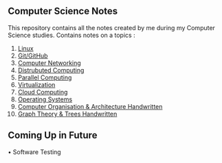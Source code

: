 ## Computer Science Notes
This repository contains all the notes created by me during my Computer Science studies. Contains notes on a topics :  
1. [Linux](https://github.com/GarvitSingh05/computer-science-notes/blob/main/Linux/Linux%20Commands.md)  
2. [Git/GitHub](https://github.com/GarvitSingh05/computer-science-notes/blob/main/Git%20%26%20GitHub/Git%20Commands%2C%20Pull%20Requests%2C%20Open-Source%20Contributions.md)  
3. [Computer Networking](https://github.com/GarvitSingh05/computer-science-notes/blob/main/Computer%20Networking/Computer%20Networking.md)  
4. [Distrubuted Computing](https://github.com/GarvitSingh05/computer-science-notes/blob/main/Distributed%20Computing/Distributed%20Computing.md)  
5. [Parallel Computing](https://github.com/GarvitSingh05/computer-science-notes/blob/main/Parallel%20Computing/Parallel%20Computing.md)  
6. [Virtualization](https://github.com/GarvitSingh05/computer-science-notes/blob/main/Virtualisation/Virtualisation.md)  
7. [Cloud Computing](https://github.com/GarvitSingh05/computer-science-notes/blob/main/Cloud%20Computing/Cloud%20Computing.md)  
8. [Operating Systems](https://github.com/GarvitSingh05/computer-science-notes/blob/main/Operating%20Systems/Operating%20System%20Notes.md)  
9. [Computer Organisation & Architecture Handwritten](https://github.com/GarvitSingh05/computer-science-notes/blob/main/Computer%20Organisation%20%26%20Architecture/Computer%20Organisation%20%26%20Architecture.pdf)  
10. [Graph Theory & Trees Handwritten](https://github.com/GarvitSingh05/computer-science-notes/blob/main/Graph%20Theory%20%26%20Trees/Graphy%20Theory%2C%20Trees%2C%20Propositional%20Logic.pdf)  

## Coming Up in Future
• Software Testing  

